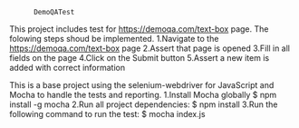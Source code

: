           DemoQATest

This project includes test for https://demoqa.com/text-box page. The folowing steps shoud be implemented.
 1.Navigate to the https://demoqa.com/text-box page 
 2.Assert that page is opened
 3.Fill in all fields on the page
 4.Click on the Submit button
 5.Assert a new item is added with correct information

This is a base project using the selenium-webdriver for JavaScript and Mocha to handle the tests and reporting.
 1.Install Mocha globally
  $ npm install -g mocha
 2.Run all project dependencies:
  $ npm install
 3.Run the following command to run the test:
  $  mocha index.js

